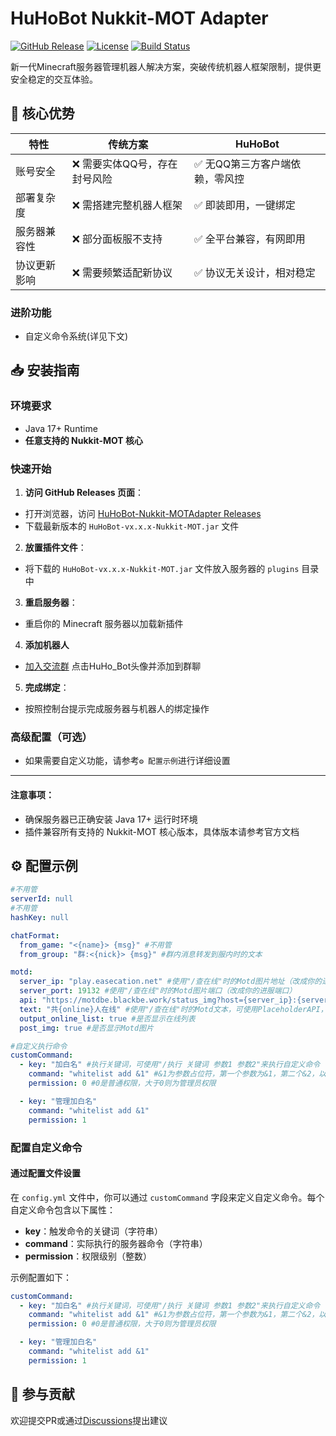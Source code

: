 # HuHoBot Nukkit-MOT Adapter

[![GitHub Release](https://img.shields.io/github/v/release/HuHoBot/Nukkit-MOTAdapter?style=for-the-badge)](https://github.com/HuHoBot/Nukkit-MOTAdapter/releases)
[![License](https://img.shields.io/github/license/HuHoBot/Nukkit-MOTAdapter?style=for-the-badge)](https://github.com/HuHoBot/Nukkit-MOTAdapter/blob/main/LICENSE)
[![Build Status](https://img.shields.io/github/actions/workflow/status/HuHoBot/Nukkit-MOTAdapter/release.yml?style=for-the-badge)](https://github.com/HuHoBot/Nukkit-MOTAdapter/actions)

新一代Minecraft服务器管理机器人解决方案，突破传统机器人框架限制，提供更安全稳定的交互体验。

## 🌟 核心优势

| 特性     | 传统方案             | HuHoBot           |
|--------|------------------|-------------------|
| 账号安全   | ❌ 需要实体QQ号，存在封号风险 | ✅ 无QQ第三方客户端依赖，零风控 |
| 部署复杂度  | ❌ 需搭建完整机器人框架     | ✅ 即装即用，一键绑定       |
| 服务器兼容性 | ❌ 部分面板服不支持       | ✅ 全平台兼容，有网即用      |
| 协议更新影响 | ❌ 需要频繁适配新协议      | ✅ 协议无关设计，相对稳定     |

### 进阶功能
  - 自定义命令系统(详见下文)

## 📥 安装指南

### 环境要求

- Java 17+ Runtime
- **任意支持的 Nukkit-MOT 核心**

### 快速开始

1. **访问 GitHub Releases 页面**：
  - 打开浏览器，访问 [HuHoBot-Nukkit-MOTAdapter Releases](https://github.com/HuHoBot/Nukkit-MOTAdapter/releases)
  - 下载最新版本的 `HuHoBot-vx.x.x-Nukkit-MOT.jar` 文件

2. **放置插件文件**：
  - 将下载的 `HuHoBot-vx.x.x-Nukkit-MOT.jar` 文件放入服务器的 `plugins` 目录中

3. **重启服务器**：
  - 重启你的 Minecraft 服务器以加载新插件

4. **添加机器人**
- [加入交流群](http://qm.qq.com/cgi-bin/qm/qr?_wv=1027&k=N6tVRxGR8sDwYHBx9YgAhkqRTp1gseyk&authKey=M7Fd3Op6nHjXjSXefBtHBPqIq2wtX8AfufZor9DrfRrJkhyS2rohkt7iuOSwbtn8&noverify=0&group_code=1005746321) 点击HuHo_Bot头像并添加到群聊

5. **完成绑定**：
- 按照控制台提示完成服务器与机器人的绑定操作

### 高级配置（可选）

- 如果需要自定义功能，请参考`⚙️ 配置示例`进行详细设置

---

#### 注意事项：

- 确保服务器已正确安装 Java 17+ 运行时环境
- 插件兼容所有支持的 Nukkit-MOT 核心版本，具体版本请参考官方文档

## ⚙️ 配置示例

```yaml
#不用管
serverId: null
#不用管
hashKey: null

chatFormat:
  from_game: "<{name}> {msg}" #不用管
  from_group: "群:<{nick}> {msg}" #群内消息转发到服内时的文本

motd:
  server_ip: "play.easecation.net" #使用"/查在线"时的Motd图片地址（改成你的进服地址）
  server_port: 19132 #使用"/查在线"时的Motd图片端口（改成你的进服端口）
  api: "https://motdbe.blackbe.work/status_img?host={server_ip}:{server_port}" #使用"/查在线"时的Motd图片地址Api（无特殊需求勿动）（必须返回图片）
  text: "共{online}人在线" #使用"/查在线"时的Motd文本，可使用PlaceholderAPI，留空不显示
  output_online_list: true #是否显示在线列表
  post_img: true #是否显示Motd图片

#自定义执行命令
customCommand:
  - key: "加白名" #执行关键词，可使用"/执行 关键词 参数1 参数2"来执行自定义命令
    command: "whitelist add &1" #&1为参数占位符，第一个参数为&1，第二个&2，以此类推
    permission: 0 #0是普通权限，大于0则为管理员权限

  - key: "管理加白名"
    command: "whitelist add &1"
    permission: 1

```



### 配置自定义命令

#### 通过配置文件设置

在 `config.yml` 文件中，你可以通过 `customCommand` 字段来定义自定义命令。每个自定义命令包含以下属性：

- **key**：触发命令的关键词（字符串）
- **command**：实际执行的服务器命令（字符串）
- **permission**：权限级别（整数）

示例配置如下：

```yaml
customCommand:
  - key: "加白名" #执行关键词，可使用"/执行 关键词 参数1 参数2"来执行自定义命令
    command: "whitelist add &1" #&1为参数占位符，第一个参数为&1，第二个&2，以此类推
    permission: 0 #0是普通权限，大于0则为管理员权限

  - key: "管理加白名"
    command: "whitelist add &1"
    permission: 1
```

## 🤝 参与贡献

欢迎提交PR或通过[Discussions](https://github.com/HuHoBot/Nukkit-MOTAdapter/discussions)提出建议

